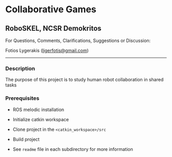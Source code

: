 # Collaborative Games
## RoboSKEL, NCSR Demokritos

For Questions, Comments, Clarifications, Suggestions or Discussion:

Fotios Lygerakis (ligerfotis@gmail.com)

-----------------------------------------
### Description

The purpose of this project is to study human robot collaboration in shared tasks

### Prerequisites
* ROS melodic installation
  
* Initialize catkin workspace

* Clone project in the `<catkin_workspace>/src`

* Build project

* See `readme` file in each subdirectory for more information
